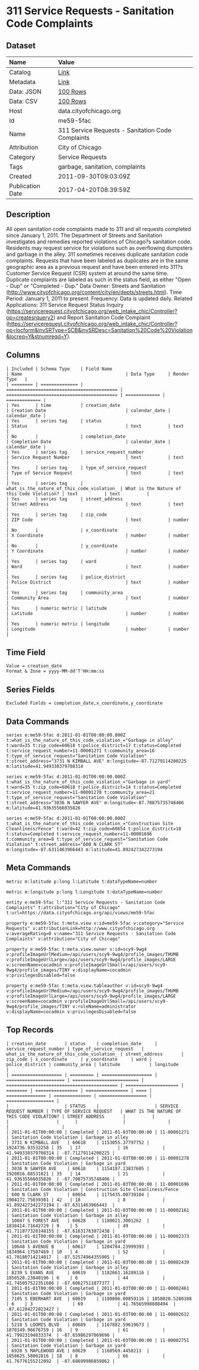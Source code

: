 # 311 Service Requests - Sanitation Code Complaints

## Dataset

| Name | Value |
| :--- | :---- |
| Catalog | [Link](https://catalog.data.gov/dataset/311-service-requests-sanitation-code-complaints-6be8b) |
| Metadata | [Link](https://data.cityofchicago.org/api/views/me59-5fac) |
| Data: JSON | [100 Rows](https://data.cityofchicago.org/api/views/me59-5fac/rows.json?max_rows=100) |
| Data: CSV | [100 Rows](https://data.cityofchicago.org/api/views/me59-5fac/rows.csv?max_rows=100) |
| Host | data.cityofchicago.org |
| Id | me59-5fac |
| Name | 311 Service Requests - Sanitation Code Complaints |
| Attribution | City of Chicago |
| Category | Service Requests |
| Tags | garbage, sanitation, complaints |
| Created | 2011-09-30T09:03:09Z |
| Publication Date | 2017-04-20T08:39:59Z |

## Description

All open sanitation code complaints made to 311 and all requests completed since January 1, 2011. The Department of Streets and Sanitation investigates and remedies reported violations of Chicago?s sanitation code. Residents may request service for violations such as overflowing dumpsters and garbage in the alley.
311 sometimes receives duplicate sanitation code complaints. Requests that have been labeled as duplicates are in the same geographic area as a previous request and have been entered into 311?s Customer Service Request (CSR) system at around the same time. Duplicate complaints are labeled as such in the status field, as either "Open - Dup" or "Completed - Dup."
Data Owner: Streets and Sanitation (http://www.cityofchicago.org/content/city/en/depts/streets.html).
Time Period: January 1, 2011 to present.
Frequency: Data is updated daily.
Related Applications: 311 Service Request Status Inquiry (https://servicerequest.cityofchicago.org/web_intake_chic/Controller?op=createsrquery2) and Report Sanitation Code Complaint (https://servicerequest.cityofchicago.org/web_intake_chic/Controller?op=locform&invSRType=SCB&invSRDesc=Sanitation%20Code%20Violation&locreq=Y&stnumreqd=Y).

## Columns

```ls
| Included | Schema Type    | Field Name                                 | Name                                       | Data Type     | Render Type   |
| ======== | ============== | ========================================== | ========================================== | ============= | ============= |
| Yes      | time           | creation_date                              | Creation Date                              | calendar_date | calendar_date |
| Yes      | series tag     | status                                     | Status                                     | text          | text          |
| No       |                | completion_date                            | Completion Date                            | calendar_date | calendar_date |
| Yes      | series tag     | service_request_number                     | Service Request Number                     | text          | text          |
| Yes      | series tag     | type_of_service_request                    | Type of Service Request                    | text          | text          |
| Yes      | series tag     | what_is_the_nature_of_this_code_violation_ | What is the Nature of this Code Violation? | text          | text          |
| Yes      | series tag     | street_address                             | Street Address                             | text          | text          |
| Yes      | series tag     | zip_code                                   | ZIP Code                                   | text          | number        |
| No       |                | x_coordinate                               | X Coordinate                               | number        | number        |
| No       |                | y_coordinate                               | Y Coordinate                               | number        | number        |
| Yes      | series tag     | ward                                       | Ward                                       | text          | number        |
| Yes      | series tag     | police_district                            | Police District                            | text          | number        |
| Yes      | series tag     | community_area                             | Community Area                             | text          | number        |
| Yes      | numeric metric | latitude                                   | Latitude                                   | number        | number        |
| Yes      | numeric metric | longitude                                  | Longitude                                  | number        | number        |
```

## Time Field

```ls
Value = creation_date
Format & Zone = yyyy-MM-dd'T'HH:mm:ss
```

## Series Fields

```ls
Excluded Fields = completion_date,x_coordinate,y_coordinate
```

## Data Commands

```ls
series e:me59-5fac d:2011-01-01T00:00:00.000Z t:what_is_the_nature_of_this_code_violation_="Garbage in alley" t:ward=35 t:zip_code=60618 t:police_district=17 t:status=Completed t:service_request_number=11-00001271 t:community_area=16 t:type_of_service_request="Sanitation Code Violation" t:street_address="3731 N KIMBALL AVE" m:longitude=-87.71279114200225 m:latitude=41.949330379708314

series e:me59-5fac d:2011-01-01T00:00:00.000Z t:what_is_the_nature_of_this_code_violation_="Garbage in yard" t:ward=35 t:zip_code=60618 t:police_district=14 t:status=Completed t:service_request_number=11-00001278 t:community_area=21 t:type_of_service_request="Sanitation Code Violation" t:street_address="3036 N SAWYER AVE" m:longitude=-87.70875735748406 m:latitude=41.93635566035826

series e:me59-5fac d:2011-01-01T00:00:00.000Z t:what_is_the_nature_of_this_code_violation_="Construction Site Cleanliness/Fence" t:ward=42 t:zip_code=60654 t:police_district=18 t:status=Completed t:service_request_number=11-00001696 t:community_area=8 t:type_of_service_request="Sanitation Code Violation" t:street_address="600 N CLARK ST" m:longitude=-87.6311463966443 m:latitude=41.892427342273194
```

## Meta Commands

```ls
metric m:latitude p:long l:Latitude t:dataTypeName=number

metric m:longitude p:long l:Longitude t:dataTypeName=number

entity e:me59-5fac l:"311 Service Requests - Sanitation Code Complaints" t:attribution="City of Chicago" t:url=https://data.cityofchicago.org/api/views/me59-5fac

property e:me59-5fac t:meta.view v:id=me59-5fac v:category="Service Requests" v:attributionLink=http://www.cityofchicago.org v:averageRating=0 v:name="311 Service Requests - Sanitation Code Complaints" v:attribution="City of Chicago"

property e:me59-5fac t:meta.view.owner v:id=scy9-9wg4 v:profileImageUrlMedium=/api/users/scy9-9wg4/profile_images/THUMB v:profileImageUrlLarge=/api/users/scy9-9wg4/profile_images/LARGE v:screenName=cocadmin v:profileImageUrlSmall=/api/users/scy9-9wg4/profile_images/TINY v:displayName=cocadmin v:privilegesDisabled=false

property e:me59-5fac t:meta.view.tableauthor v:id=scy9-9wg4 v:profileImageUrlMedium=/api/users/scy9-9wg4/profile_images/THUMB v:profileImageUrlLarge=/api/users/scy9-9wg4/profile_images/LARGE v:screenName=cocadmin v:profileImageUrlSmall=/api/users/scy9-9wg4/profile_images/TINY v:roleName=administrator v:displayName=cocadmin v:privilegesDisabled=false
```

## Top Records

```ls
| creation_date       | status    | completion_date     | service_request_number | type_of_service_request   | what_is_the_nature_of_this_code_violation_ | street_address       | zip_code | x_coordinate     | y_coordinate     | ward | police_district | community_area | latitude           | longitude          | 
| =================== | ========= | =================== | ====================== | ========================= | ========================================== | ==================== | ======== | ================ | ================ | ==== | =============== | ============== | ================== | ================== | 
|                     | STATUS    |                     | SERVICE REQUEST NUMBER | TYPE OF SERVICE REQUEST   | WHAT IS THE NATURE OF THIS CODE VIOLATION? | STREET ADDRESS       |          |                  |                  |      |                 |                |                    |                    | 
| 2011-01-01T00:00:00 | Completed | 2011-01-03T00:00:00 | 11-00001271            | Sanitation Code Violation | Garbage in alley                           | 3731 N KIMBALL AVE   | 60618    | 1153055.37797752 | 1924736.93532258 | 35   | 17              | 16             | 41.949330379708314 | -87.71279114200225 | 
| 2011-01-01T00:00:00 | Completed | 2011-01-03T00:00:00 | 11-00001278            | Sanitation Code Violation | Garbage in yard                            | 3036 N SAWYER AVE    | 60618    | 1154187.13837605 | 1920016.88531821 | 35   | 14              | 21             | 41.93635566035826  | -87.70875735748406 | 
| 2011-01-01T00:00:00 | Completed | 2011-01-03T00:00:00 | 11-00001696            | Sanitation Code Violation | Construction Site Cleanliness/Fence        | 600 N CLARK ST       | 60654    | 1175435.00739104 | 1904172.75039301 | 42   | 18              | 8              | 41.892427342273194 | -87.6311463966443  | 
| 2011-01-01T00:00:00 | Completed | 2011-01-03T00:00:00 | 11-00002161            | Sanitation Code Violation | Garbage in alley                           | 10047 S FOREST AVE   | 60628    | 1180021.3001262  | 1838414.71642729 | 9    | 5               | 49             | 41.711877328148155 | -87.61631763072438 | 
| 2011-01-01T00:00:00 | Completed | 2011-01-03T00:00:00 | 11-00002373            | Sanitation Code Violation | Garbage in yard                            | 10648 S AVENUE B     | 60617    | 1204784.23999393 | 1834964.17507469 | 10   | 4               | 52             | 41.70180714214017  | -87.52574964355905 | 
| 2011-01-01T00:00:00 | Completed | 2011-01-03T00:00:00 | 11-00002439            | Sanitation Code Violation | Garbage in alley                           | 8239 S EVANS AVE     | 60619    | 1182661.16289116 | 1850528.23840196 | 6    | 6               | 44             | 41.745057522351686 | -87.60627511877377 | 
| 2011-01-01T00:00:00 | Completed | 2011-01-03T00:00:00 | 11-00002461            | Sanitation Code Violation | Garbage in yard                            | 7105 S EBERHART AVE  | 60619    | 1180806.00859116 | 1858020.5280188  | 6    | 3               | 69             | 41.76565998888494  | -87.61284272023427 | 
| 2011-01-01T00:00:00 | Completed | 2011-01-03T00:00:00 | 11-00002612            | Sanitation Code Violation | Garbage in yard                            | 5218 S LOOMIS BLVD   | 60609    | 1167882.59619673 | 1870149.96676759 | 16   | 9               | 61             | 41.79923194833374  | -87.65986297069696 | 
| 2011-01-01T00:00:00 | Completed | 2011-01-03T00:00:00 | 11-00002751            | Sanitation Code Violation | Garbage in yard                            | 6928 S MAPLEWOOD AVE | 60629    | 1160569.4450213  | 1858625.58002816 | 18   | 8               | 66             | 41.76776155212092  | -87.68699986859862 | 
```